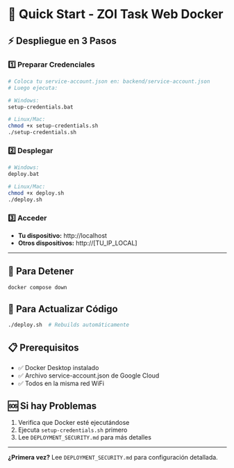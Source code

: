 # 🚀 Quick Start - ZOI Task Web Docker

## ⚡ Despliegue en 3 Pasos

### 1️⃣ Preparar Credenciales
```bash
# Coloca tu service-account.json en: backend/service-account.json
# Luego ejecuta:

# Windows:
setup-credentials.bat

# Linux/Mac:
chmod +x setup-credentials.sh
./setup-credentials.sh
```

### 2️⃣ Desplegar
```bash
# Windows:
deploy.bat

# Linux/Mac:
chmod +x deploy.sh
./deploy.sh
```

### 3️⃣ Acceder
- **Tu dispositivo:** http://localhost
- **Otros dispositivos:** http://[TU_IP_LOCAL]

---

## 🛑 Para Detener
```bash
docker compose down
```

## 🔄 Para Actualizar Código
```bash
./deploy.sh  # Rebuilds automáticamente
```

## 📋 Prerequisitos
- ✅ Docker Desktop instalado
- ✅ Archivo service-account.json de Google Cloud
- ✅ Todos en la misma red WiFi

## 🆘 Si hay Problemas
1. Verifica que Docker esté ejecutándose
2. Ejecuta `setup-credentials.sh` primero
3. Lee `DEPLOYMENT_SECURITY.md` para más detalles

---
**¿Primera vez?** Lee `DEPLOYMENT_SECURITY.md` para configuración detallada.
